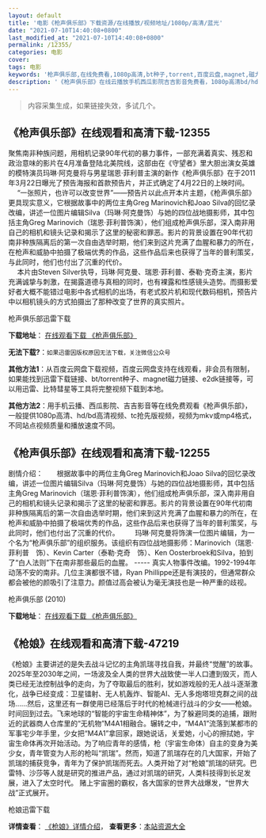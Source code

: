 ```yaml
---
layout: default
title: '电影《枪声俱乐部》下载资源/在线播放/视频地址/1080p/高清/蓝光'
date: "2021-07-10T14:40:08+0800"
last_modified_at: "2021-07-10T14:40:08+0800"
permalink: /12355/
categories: 电影
cover:
tags: 电影
keywords: '枪声俱乐部,在线免费看,1080p高清,bt种子,torrent,百度云盘,magnet,磁力链,迅雷下载资源'
description: '《枪声俱乐部》在线云播放手机西瓜影院吉吉影音免费看，1080p高清bd/hd未删减完整版和tc抢先枪版，mkv/mp4格式，附带bt/torrent种子、magnet/磁力链、百度云盘、网盘资源迅雷下载链接'
---
```


>内容采集生成，如果链接失效，多试几个。


## 《枪声俱乐部》在线观看和高清下载-12355

聚焦南非种族问题，用相机记录90年代初的暴力事件，一部充满着真实、残忍和政治意味的影片在4月准备登陆北美院线，这部由在《守望者》里大胆出演女英雄的模特演员玛琳·阿克曼将与男星瑞恩&middot;菲利普主演的新作《枪声俱乐部》在于2011年3月22日曝光了预告海报和首款预告片，并正式确定了4月22日的上映时间。<br />　 “一张照片，也许可以改变世界”——预告片以此点开本片主题，《枪声俱乐部》更具现实意义，它根据故事中的两位主角Greg Marinovich和Joao Silva的回忆录改编，讲述一位图片编辑Silva（玛琳&middot;阿克曼饰）与她的四位战地摄影师，其中包括主角Greg Marinovich（瑞恩&middot;菲利普饰演），他们组成枪声俱乐部，深入南非用自己的相机和镜头记录和揭示了这里的秘密和罪恶。影片的背景设置在90年代初南非种族隔离后的第一次自由选举时期，他们来到这片充满了血腥和暴力的所在，在枪声和威胁中拍摄了极端优秀的作品，这些作品后来也获得了当年的普利策奖，与此同时，他们也付出了沉重的代价。<br />　 本片由Steven Silver执导，玛琳&middot;阿克曼、瑞恩&middot;菲利普、泰勒&middot;克奇主演，影片充满诚挚与刺激，在揭露道德与真相的同时，也有裸露和性感镜头造势。而摄影爱好者大概不能错过电影中各式相机的出场，有老式胶片机和现代数码相机，预告片中以相机镜头的方式拍摄出了那种改变了世界的真实照片。


枪声俱乐部迅雷下载

**下载地址**： [在线观看下载 《枪声俱乐部》](https://www.993dy.com//vod-detail-id-15012.html) 


**无法下载?**：`如果迅雷因版权原因无法下载，关注微信公众号 `

**其他方法1**：从百度云网盘下载视频，百度云网盘支持在线观看，非会员有限制，如果能找到迅雷下载链接、bt/torrent种子、magnet磁力链接、e2dk链接等，可以用迅雷、比特彗星等工具将完整视频下载到本地。

**其他方法2**：用手机云播、西瓜影院、吉吉影音等在线免费观看《枪声俱乐部》，一般提供1080p高清、hd/bd高清视频、tc抢先版视频，视频为mkv或mp4格式，不同站点视频质量和播放速度不同。


## 《枪声俱乐部》在线观看和高清下载-12255

剧情介绍：　　根据故事中的两位主角Greg Marinovich和Joao Silva的回忆录改编，讲述一位图片编辑Silva（玛琳·阿克曼饰）与她的四位战地摄影师，其中包括主角Greg Marinovich（瑞恩·菲利普饰演），他们组成枪声俱乐部，深入南非用自己的相机和镜头记录和揭示了这里的秘密和罪恶。影片的背景设置在90年代初南非种族隔离后的第一次自由选举时期，他们来到这片充满了血腥和暴力的所在，在枪声和威胁中拍摄了极端优秀的作品，这些作品后来也获得了当年的普利策奖，与此同时，他们也付出了沉重的代价。 　　玛琳·阿克曼将饰演一位图片编辑，为一个名为“枪声俱乐部”的组织服务。该组织有四位战地摄影师：Marinovich（瑞恩·菲利普　饰）、Kevin Carter（泰勒·克奇　饰）、Ken Oosterbroek和Silva，拍到了“白人法则”下在南非那些最后的血腥。 ----- 真实人物事件改编。1992-1994年动荡不安的南非。几位主演都很不错，Ryan Phillippe还是有演技的，但通常群众都会被他的颜吸引了注意力。颜值过高会被认为毫无演技也是一种严重的歧视。


枪声俱乐部 (2010)

**下载地址**： [在线观看下载 《枪声俱乐部》](https://www.btbtdy.me/btdy/dy7105.html) 


## 《枪娘》在线观看和高清下载-47219

《枪娘》主要讲述的是失去战斗记忆的主角凯瑞寻找自我，并最终“觉醒”的故事。2025年至2030年之间，一场波及全人类的世界大战致使一半人口遭到毁灭，而人类已经无法控制战争的走向，为了夺取最后的胜利，犹如游戏般的无人战斗逐渐激化，战争已经变成：卫星镭射、无人机轰炸、智能AI、无人多炮塔坦克群之间的战场……然后，这里还有一群使用已经落后于时代的枪械进行战斗的少女——枪娘。时间回到过去。飞来地球的“智能的宇宙生命精神体”，为了躲避同类的追捕，跟附近的武器商人仓库里的“无机物”M4A1相融合。辗转之中，“M4A1”流落到某都市的军事宅少年手里，少女把“M4A1”拿回家，跟她说话，关爱她，小心的擦拭她，宇宙生命体再次开始活动。为了响应青年的感情，枪（宇宙生命体）自主的变身为美少女，青年管变为人形的枪叫“凯瑞”。然而，知道了凯瑞存在的几大国家，开始了凯瑞的捕获竞争，青年为了保护凯瑞而死去。人类开始了对“枪娘”凯瑞的研究。巴雷特、沙莎等人就是研究的推进产品，通过对凯瑞的研究，人类科技得到长足发展，进入了太空时代。 赌上宇宙圈的霸权，各大国家的世界大战爆发，“世界大战”正式展开。


枪娘迅雷下载

**详情查看**： [《枪娘》详情介绍](/movie/47219/)， **查看更多**：[本站资源大全](/movie/t/all/)

